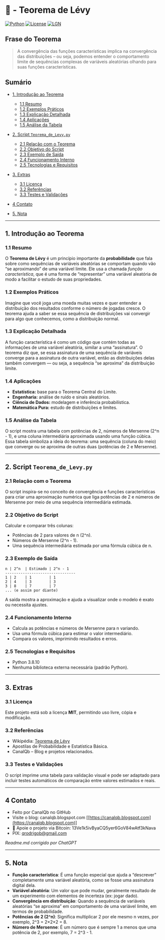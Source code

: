 # 🧠 - Teorema de Lévy

[![Python](https://img.shields.io/badge/Python-3.7%2B-blue.svg)](https://www.python.org/)
[![License](https://img.shields.io/badge/license-MIT-green)](LICENSE)
[![LGN](https://img.shields.io/badge/Teorema-Levy-ff69b4.svg)](https://en.wikipedia.org/wiki/L%C3%A9vy_continuity_theorem)

## Frase do Teorema

> A convergência das funções características implica na convergência das distribuições – ou seja, podemos entender o comportamento limite de sequências complexas de variáveis aleatórias olhando para suas funções características.

## Sumário

* [1. Introdução ao Teorema](#1-introdução-ao-teorema)

  * [1.1 Resumo](#11-resumo)
  * [1.2 Exemplos Práticos](#12-exemplos-práticos)
  * [1.3 Explicação Detalhada](#13-explicação-detalhada)
  * [1.4 Aplicações](#14-aplicações)
  * [1.5 Análise da Tabela](#15-análise-da-tabela)
* [2. Script `Teorema_de_Levy.py`](#2-script-teorema_de_levypy)

  * [2.1 Relação com o Teorema](#21-relação-com-o-teorema)
  * [2.2 Objetivo do Script](#22-objetivo-do-script)
  * [2.3 Exemplo de Saída](#23-exemplo-de-saída)
  * [2.4 Funcionamento Interno](#24-funcionamento-interno)
  * [2.5 Tecnologias e Requisitos](#25-tecnologias-e-requisitos)
* [3. Extras](#3-extras)

  * [3.1 Licença](#31-licença)
  * [3.2 Referências](#32-referencias)
  * [3.3 Testes e Validações](#33-testes-e-validações)
* [4 Contato](#4-contato)
* [5. Nota](#5-nota)

---

## 1. Introdução ao Teorema

### 1.1 Resumo

O **Teorema de Lévy** é um princípio importante da **probabilidade** que fala sobre como sequências de variáveis aleatórias se comportam quando vão “se aproximando” de uma variável limite. Ele usa a chamada *função característica*, que é uma forma de “representar” uma variável aleatória de modo a facilitar o estudo de suas propriedades.

### 1.2 Exemplos Práticos

Imagine que você joga uma moeda muitas vezes e quer entender a distribuição dos resultados conforme o número de jogadas cresce. O teorema ajuda a saber se essa sequência de distribuições vai convergir para algo que conhecemos, como a distribuição normal.

### 1.3 Explicação Detalhada

A função característica é como um código que contém todas as informações de uma variável aleatória, similar a uma “assinatura”. O teorema diz que, se essa assinatura de uma sequência de variáveis converge para a assinatura de outra variável, então as distribuições delas também convergem — ou seja, a sequência “se aproxima” da distribuição limite.

### 1.4 Aplicações

* **Estatística:** base para o Teorema Central do Limite.
* **Engenharia:** análise de ruído e sinais aleatórios.
* **Ciência de Dados:** modelagem e inferência probabilística.
* **Matemática Pura:** estudo de distribuições e limites.

### 1.5 Análise da Tabela

O script mostra uma tabela com potências de 2, números de Mersenne (2^n - 1), e uma coluna intermediária aproximada usando uma função cúbica. Essa tabela simboliza a ideia do teorema: uma sequência (coluna do meio) que converge ou se aproxima de outras duas (potências de 2 e Mersenne).

---

## 2. Script `Teorema_de_Levy.py`

### 2.1 Relação com o Teorema

O script inspira-se no conceito de convergência e funções características para criar uma aproximação numérica que liga potências de 2 e números de Mersenne por meio de uma sequência intermediária estimada.

### 2.2 Objetivo do Script

Calcular e comparar três colunas:

* Potências de 2 para valores de n (2^n).
* Números de Mersenne (2^n - 1).
* Uma sequência intermediária estimada por uma fórmula cúbica de n.

### 2.3 Exemplo de Saída

```
n | 2^n  | Estimado | 2^n - 1  
--------------------------------
1 | 2    | 1        | 1       
2 | 4    | 3        | 3       
3 | 8    | 7        | 7       
... (e assim por diante)
```

A saída mostra a aproximação e ajuda a visualizar onde o modelo é exato ou necessita ajustes.

### 2.4 Funcionamento Interno

* Calcula as potências e números de Mersenne para n variando.
* Usa uma fórmula cúbica para estimar o valor intermediário.
* Compara os valores, imprimindo resultados e erros.

### 2.5 Tecnologias e Requisitos

* Python 3.8.10
* Nenhuma biblioteca externa necessária (padrão Python).

---

## 3. Extras

### 3.1 Licença

Este projeto está sob a licença **MIT**, permitindo uso livre, cópia e modificação.

### 3.2 Referências

* Wikipédia: [Teorema de Lévy](https://en.wikipedia.org/wiki/L%C3%A9vy_continuity_theorem)
* Apostilas de Probabilidade e Estatística Básica.
* CanalQb – Blog e projetos relacionados.

### 3.3 Testes e Validações

O script imprime uma tabela para validação visual e pode ser adaptado para incluir testes automáticos de comparação entre valores estimados e reais.

---

## 4 Contato

* Feito por CanalQb no GitHub
* Visite o blog: canalqb.blogspot.com \[[https://canalqb.blogspot.com](https://canalqb.blogspot.com)]
* 💸 Apoie o projeto via Bitcoin: 13Ve1k5ivByaCQ5yer6GoV84wAtf3kNava
* PIX: [qrodrigob@gmail.com](mailto:qrodrigob@gmail.com)

*Readme.md corrigido por ChatGPT*

---

## 5. Nota

* **Função característica**: É uma função especial que ajuda a “descrever” completamente uma variável aleatória, como se fosse uma assinatura digital dela.
* **Variável aleatória**: Um valor que pode mudar, geralmente resultado de um experimento com elementos de incerteza (ex: jogar dado).
* **Convergência em distribuição**: Quando a sequência de variáveis aleatórias “se aproxima” em comportamento de uma variável limite, em termos de probabilidade.
* **Potências de 2 (2^n)**: Significa multiplicar 2 por ele mesmo n vezes, por exemplo, 2^3 = 2×2×2 = 8.
* **Número de Mersenne**: É um número que é sempre 1 a menos que uma potência de 2, por exemplo, 7 = 2^3 - 1.
